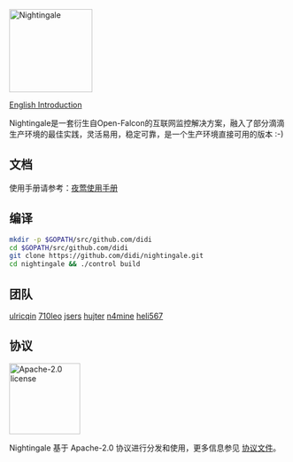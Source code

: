 <img src="https://s3-gz01.didistatic.com/n9e-pub/image/n9e-logo-bg-white.png" width="150" alt="Nightingale"/>
<br>

[English Introduction](README.md)

Nightingale是一套衍生自Open-Falcon的互联网监控解决方案，融入了部分滴滴生产环境的最佳实践，灵活易用，稳定可靠，是一个生产环境直接可用的版本 :-)

## 文档

使用手册请参考：[夜莺使用手册](https://n9e.didiyun.com/)

## 编译

```bash
mkdir -p $GOPATH/src/github.com/didi
cd $GOPATH/src/github.com/didi
git clone https://github.com/didi/nightingale.git
cd nightingale && ./control build
```

## 团队

[ulricqin](https://github.com/ulricqin) [710leo](https://github.com/710leo) [jsers](https://github.com/jsers) [hujter](https://github.com/hujter) [n4mine](https://github.com/n4mine) [heli567](https://github.com/heli567)

## 协议

<img alt="Apache-2.0 license" src="https://s3-gz01.didistatic.com/n9e-pub/image/apache.jpeg" width="128">

Nightingale 基于 Apache-2.0 协议进行分发和使用，更多信息参见 [协议文件](LICENSE)。

